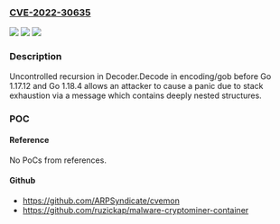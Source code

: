 ### [CVE-2022-30635](https://cve.mitre.org/cgi-bin/cvename.cgi?name=CVE-2022-30635)
![](https://img.shields.io/static/v1?label=Product&message=encoding%2Fgob&color=blue)
![](https://img.shields.io/static/v1?label=Version&message=%3D%200%20&color=brighgreen)
![](https://img.shields.io/static/v1?label=Vulnerability&message=CWE-674%3A%20Uncontrolled%20Recursion&color=brighgreen)

### Description

Uncontrolled recursion in Decoder.Decode in encoding/gob before Go 1.17.12 and Go 1.18.4 allows an attacker to cause a panic due to stack exhaustion via a message which contains deeply nested structures.

### POC

#### Reference
No PoCs from references.

#### Github
- https://github.com/ARPSyndicate/cvemon
- https://github.com/ruzickap/malware-cryptominer-container

